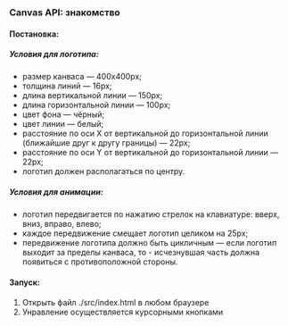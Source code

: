 ### Canvas API: знакомство

#### Постановка:

##### Условия для логотипа:

- размер канваса — 400x400px;
- толщина линий — 16px;
- длина вертикальной линии — 150px;
- длина горизонтальной линии — 100px;
- цвет фона — чёрный;
- цвет линии — белый;
- расстояние по оси X от вертикальной до горизонтальной линии (ближайшие друг к другу границы) — 22px;
- расстояние по оси Y от вертикальной до горизонтальной линии — 22px;
- логотип должен располагаться по центру.

##### Условия для анимации:

- логотип передвигается по нажатию стрелок на клавиатуре: вверх, вниз, вправо, влево;
- каждое передвижение смещает логотип целиком на 25px;
- передвижение логотипа должно быть цикличным — если логотип выходит за пределы канваса, то - исчезнувшая часть должна появиться с противоположной стороны.

#### Запуск:
1. Открыть файл ./src/index.html в любом браузере
2. Унравление осуществляется курсорными кнопками